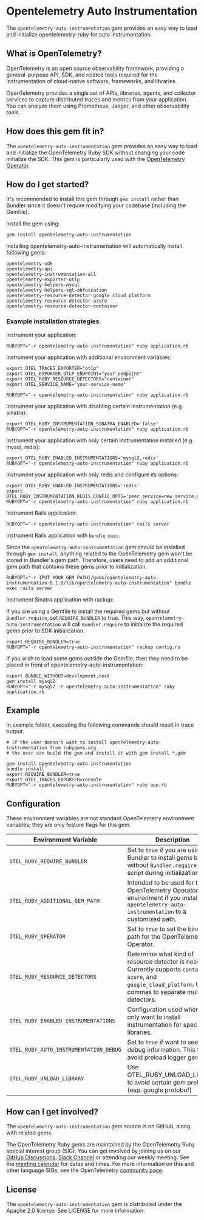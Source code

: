 # Opentelemetry Auto Instrumentation

The `opentelemetry-auto-instrumentation` gem provides an easy way to load and initialize opentelemetry-ruby for auto instrumentation.

## What is OpenTelemetry?

OpenTelemetry is an open source observability framework, providing a general-purpose API, SDK, and related tools required for the instrumentation of cloud-native software, frameworks, and libraries.

OpenTelemetry provides a single set of APIs, libraries, agents, and collector services to capture distributed traces and metrics from your application. You can analyze them using Prometheus, Jaeger, and other observability tools.

## How does this gem fit in?

The `opentelemetry-auto-instrumentation` gem provides an easy way to load and initialize the OpenTelemetry Ruby SDK without changing your code initialize the SDK. This gem is particularly used with the [OpenTelemetry Operator][opentelemetry-operator].

## How do I get started?

It's recommended to install this gem through `gem install` rather than Bundler since it doesn't require modifying your codebase (including the Gemfile).

Install the gem using:

```console
gem install opentelemetry-auto-instrumentation
```

Installing opentelemetry-auto-instrumentation will automatically install following gems:
```console
opentelemetry-sdk
opentelemetry-api
opentelemetry-instrumentation-all
opentelemetry-exporter-otlp
opentelemetry-helpers-mysql
opentelemetry-helpers-sql-obfuscation
opentelemetry-resource-detector-google_cloud_platform
opentelemetry-resource-detector-azure
opentelemetry-resource-detector-container
```

### Example installation strategies

Instrument your application:

```console
RUBYOPT="-r opentelemetry-auto-instrumentation" ruby application.rb
```

Instrument your application with additional environment variables:

```console
export OTEL_TRACES_EXPORTER="otlp"
export OTEL_EXPORTER_OTLP_ENDPOINT="your-endpoint"
export OTEL_RUBY_RESOURCE_DETECTORS="container"
export OTEL_SERVICE_NAME="your-service-name"

RUBYOPT="-r opentelemetry-auto-instrumentation" ruby application.rb
```

Instrument your application with disabling certain instrumentation (e.g. sinatra):

```console
export OTEL_RUBY_INSTRUMENTATION_SINATRA_ENABLED='false'
RUBYOPT="-r opentelemetry-auto-instrumentation" ruby application.rb
```

Instrument your application with only certain instrumentation installed (e.g. mysql, redis):

```console
export OTEL_RUBY_ENABLED_INSTRUMENTATIONS='mysql2,redis'
RUBYOPT="-r opentelemetry-auto-instrumentation" ruby application.rb
```

Instrument your application with only redis and configure its options:

```console
export OTEL_RUBY_ENABLED_INSTRUMENTATIONS='redis'
export OTEL_RUBY_INSTRUMENTATION_REDIS_CONFIG_OPTS='peer_service=new_service;db_statement=omit'
RUBYOPT="-r opentelemetry-auto-instrumentation" ruby application.rb
```

Instrument Rails application:

```console
RUBYOPT="-r opentelemetry-auto-instrumentation" rails server
```

Instrument Rails application with `bundle exec`:

Since the `opentelemetry-auto-instrumentation` gem should be installed through `gem install`, anything related to the OpenTelemetry gem won't be stored in Bundler's gem path. Therefore, users need to add an additional gem path that contains these gems prior to initialization.

```console
RUBYOPT="-r {PUT YOUR GEM PATH}/gems/opentelemetry-auto-instrumentation-0.1.0/lib/opentelemetry-auto-instrumentation" bundle exec rails server
```

Instrument Sinatra application with rackup:

If you are using a Gemfile to install the required gems but without `Bundler.require`, set `REQUIRE_BUNDLER` to true. This way, `opentelemetry-auto-instrumentation` will call `Bundler.require` to initialize the required gems prior to SDK initialization.

```console
export REQUIRE_BUNDLER=true
RUBYOPT="-r opentelemetry-auto-instrumentation" rackup config.ru
```

If you wish to load some gems outside the Gemfile, then they need to be placed in front of opentelemetry-auto-instrumentation:

```console
export BUNDLE_WITHOUT=development,test
gem install mysql2
RUBYOPT="-r mysql2 -r opentelemetry-auto-instrumentation" ruby application.rb
```

## Example

In example folder, executing the following commands should result in trace output.

```console
# if the user doesn't want to install opentelemetry-auto-instrumentation from rubygems.org
# the user can build the gem and install it with gem install *.gem

gem install opentelemetry-auto-instrumentation
bundle install
export REQUIRE_BUNDLER=true
export OTEL_TRACES_EXPORTER=console
RUBYOPT="-r opentelemetry-auto-instrumentation" ruby app.rb
```

## Configuration

These environment variables are not standard OpenTelemetry environment variables; they are only feature flags for this gem.

| Environment Variable | Description | Default | Example |
|----------------------|-------------|---------|---------|
| `OTEL_RUBY_REQUIRE_BUNDLER` | Set to `true` if you are using Bundler to install gems but without `Bundler.require` in your script during initialization. | nil | N/A |
| `OTEL_RUBY_ADDITIONAL_GEM_PATH` | Intended to be used for the OpenTelemetry Operator environment if you install `opentelemetry-auto-instrumentation` to a customized path. | nil | N/A |
| `OTEL_RUBY_OPERATOR` | Set to `true` to set the binding path for the OpenTelemetry Operator. | `/otel-auto-instrumentation-ruby` | N/A |
| `OTEL_RUBY_RESOURCE_DETECTORS` | Determine what kind of resource detector is needed. Currently supports `container`, `azure`, and `google_cloud_platform`. Use commas to separate multiple detectors. | nil | `container,azure` |
| `OTEL_RUBY_ENABLED_INSTRUMENTATIONS` | Configuration used when you only want to install instrumentation for specific libraries. | nil | `redis,active_record` |
| `OTEL_RUBY_AUTO_INSTRUMENTATION_DEBUG` | Set to `true` if want to see some debug information. This to avoid preload logger gem | nil | N/A |
| `OTEL_RUBY_UNLOAD_LIBRARY` | Use OTEL_RUBY_UNLOAD_LIBRARY to avoid certain gem preload (esp. google protobuf) | nil | N/A |

## How can I get involved?

The `opentelemetry-auto-instrumentation` gem source is on GitHub, along with related gems.

The OpenTelemetry Ruby gems are maintained by the OpenTelemetry Ruby special interest group (SIG). You can get involved by joining us on our [GitHub Discussions][discussions-url], [Slack Channel][slack-channel] or attending our weekly meeting. See the [meeting calendar][community-meetings] for dates and times. For more information on this and other language SIGs, see the OpenTelemetry [community page][ruby-sig].

## License

The `opentelemetry-auto-instrumentation` gem is distributed under the Apache 2.0 license. See LICENSE for more information.

[ruby-sig]: https://github.com/open-telemetry/community#ruby-sig
[community-meetings]: https://github.com/open-telemetry/community#community-meetings
[slack-channel]: https://cloud-native.slack.com/archives/C01NWKKMKMY
[discussions-url]: https://github.com/open-telemetry/opentelemetry-ruby/discussions
[opentelemetry-operator]: https://github.com/open-telemetry/opentelemetry-operator
